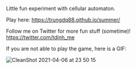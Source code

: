 Little fun experiment with cellular automaton.

Play here: https://trungdq88.github.io/summer/

Follow me on Twitter for more fun stuff (sometime)! https://twitter.com/tdinh_me

If you are not able to play the game, here is a GIF:

![CleanShot 2021-04-06 at 23 50 15](https://user-images.githubusercontent.com/4214509/113740720-8b3ba400-9733-11eb-9ee5-69396cc0f6ec.gif)
